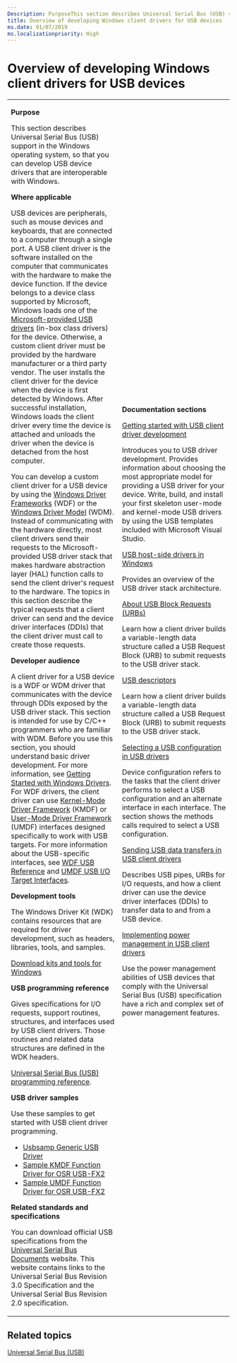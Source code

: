 ```yaml
---
Description: PurposeThis section describes Universal Serial Bus (USB) support in the Windows operating system, so that you can develop USB device drivers that are interoperable with Windows.
title: Overview of developing Windows client drivers for USB devices
ms.date: 01/07/2019
ms.localizationpriority: High
---
```


# Overview of developing Windows client drivers for USB devices


<table>
<colgroup>
<col width="50%" />
<col width="50%" />
</colgroup>
<tbody>
<tr class="odd">
<td><p><strong>Purpose</strong></p>
<p>This section describes Universal Serial Bus (USB) support in the Windows operating system, so that you can develop USB device drivers that are interoperable with Windows.</p>
<p><strong>Where applicable</strong></p>
<p>USB devices are peripherals, such as mouse devices and keyboards, that are connected to a computer through a single port. A USB client driver is the software installed on the computer that communicates with the hardware to make the device function. If the device belongs to a device class supported by Microsoft, Windows loads one of the <a href="system-supplied-usb-drivers.md" data-raw-source="[Microsoft-provided USB drivers](system-supplied-usb-drivers.md)">Microsoft-provided USB drivers</a> (in-box class drivers) for the device. Otherwise, a custom client driver must be provided by the hardware manufacturer or a third party vendor. The user installs the client driver for the device when the device is first detected by Windows. After successful installation, Windows loads the client driver every time the device is attached and unloads the driver when the device is detached from the host computer.</p>
<p>You can develop a custom client driver for a USB device by using the <a href="https://docs.microsoft.com/windows-hardware/drivers/wdf/" data-raw-source="[Windows Driver Frameworks](https://docs.microsoft.com/windows-hardware/drivers/wdf/)">Windows Driver Frameworks</a> (WDF) or the <a href="https://docs.microsoft.com/windows-hardware/drivers/kernel/windows-driver-model" data-raw-source="[Windows Driver Model](https://docs.microsoft.com/windows-hardware/drivers/kernel/windows-driver-model)">Windows Driver Model</a> (WDM). Instead of communicating with the hardware directly, most client drivers send their requests to the Microsoft-provided USB driver stack that makes hardware abstraction layer (HAL) function calls to send the client driver's request to the hardware. The topics in this section describe the typical requests that a client driver can send and the device driver interfaces (DDIs) that the client driver must call to create those requests.</p>
<p><strong>Developer audience</strong></p>
<p>A client driver for a USB device is a WDF or WDM driver that communicates with the device through DDIs exposed by the USB driver stack. This section is intended for use by C/C++ programmers who are familiar with WDM. Before you use this section, you should understand basic driver development. For more information, see <a href="https://docs.microsoft.com/windows-hardware/drivers/gettingstarted/index" data-raw-source="[Getting Started with Windows Drivers](https://docs.microsoft.com/windows-hardware/drivers/gettingstarted/index)">Getting Started with Windows Drivers</a>. For WDF drivers, the client driver can use <a href="https://docs.microsoft.com/windows-hardware/drivers/debugger/kernel-mode-driver-framework-debugging" data-raw-source="[Kernel-Mode Driver Framework](https://docs.microsoft.com/windows-hardware/drivers/debugger/kernel-mode-driver-framework-debugging)">Kernel-Mode Driver Framework</a> (KMDF) or <a href="https://docs.microsoft.com/windows-hardware/drivers/wdf/" data-raw-source="[User-Mode Driver Framework](https://docs.microsoft.com/windows-hardware/drivers/wdf/)">User-Mode Driver Framework</a> (UMDF) interfaces designed specifically to work with USB targets. For more information about the USB-specific interfaces, see <a href="https://docs.microsoft.com/windows-hardware/drivers/ddi/wdfusb/" data-raw-source="[WDF USB Reference](https://docs.microsoft.com/windows-hardware/drivers/ddi/wdfusb/)">WDF USB Reference</a> and <a href="https://docs.microsoft.com/windows-hardware/drivers/ddi/wudfddi/" data-raw-source="[UMDF USB I/O Target Interfaces](https://docs.microsoft.com/windows-hardware/drivers/ddi/wudfddi/)">UMDF USB I/O Target Interfaces</a>.</p>
<p><strong>Development tools</strong></p>
<p>The Windows Driver Kit (WDK) contains resources that are required for driver development, such as headers, libraries, tools, and samples.</p>
<p><a href="https://go.microsoft.com/fwlink/p/?linkid=617155" data-raw-source="[Download kits and tools for Windows](https://go.microsoft.com/fwlink/p/?linkid=617155)">Download kits and tools for Windows</a></p>
<p><strong>USB programming reference</strong></p>
<p>Gives specifications for I/O requests, support routines, structures, and interfaces used by USB client drivers. Those routines and related data structures are defined in the WDK headers.</p>
<p><a href="https://docs.microsoft.com/windows-hardware/drivers/ddi/_usbref/#common-usb-client-driver-reference" data-raw-source="[Universal Serial Bus (USB) programming reference](https://docs.microsoft.com/windows-hardware/drivers/ddi/_usbref/#common-usb-client-driver-reference)">Universal Serial Bus (USB) programming reference</a>.</p>
<p><strong>USB driver samples</strong></p>
<p>Use these samples to get started with USB client driver programming.</p>
<ul>
<li><a href="https://go.microsoft.com/fwlink/p/?linkid=617157" data-raw-source="[Usbsamp Generic USB Driver]( https://go.microsoft.com/fwlink/p/?linkid=617157)">Usbsamp Generic USB Driver</a></li>
<li><a href="https://go.microsoft.com/fwlink/p/?linkid=617158" data-raw-source="[Sample KMDF Function Driver for OSR USB-FX2](https://go.microsoft.com/fwlink/p/?linkid=617158)">Sample KMDF Function Driver for OSR USB-FX2</a></li>
<li><a href="https://go.microsoft.com/fwlink/p/?LinkId=618002" data-raw-source="[Sample UMDF Function Driver for OSR USB-FX2](https://go.microsoft.com/fwlink/p/?LinkId=618002)">Sample UMDF Function Driver for OSR USB-FX2</a></li>
</ul>
<p><strong>Related standards and specifications</strong></p>
<p>You can download official USB specifications from the <a href="https://go.microsoft.com/fwlink/p/?linkid=224892" data-raw-source="[Universal Serial Bus Documents]( https://go.microsoft.com/fwlink/p/?linkid=224892)">Universal Serial Bus Documents</a> website. This website contains links to the Universal Serial Bus Revision 3.0 Specification and the Universal Serial Bus Revision 2.0 specification.</p></td>
<td><p><strong>Documentation sections</strong></p>
<p><a href="getting-started-with-usb-client-driver-development.md" data-raw-source="[Getting started with USB client driver development](getting-started-with-usb-client-driver-development.md)">Getting started with USB client driver development</a></p>
Introduces you to USB driver development. Provides information about choosing the most appropriate model for providing a USB driver for your device.
Write, build, and install your first skeleton user-mode and kernel-mode USB drivers by using the USB templates included with Microsoft Visual Studio.
<p><a href="usb-3-0-driver-stack-architecture.md" data-raw-source="[USB host-side drivers in Windows](usb-3-0-driver-stack-architecture.md)">USB host-side drivers in Windows</a></p>
Provides an overview of the USB driver stack architecture.
<p><a href="communicating-with-a-usb-device.md" data-raw-source="[About USB Block Requests (URBs)](communicating-with-a-usb-device.md)">About USB Block Requests (URBs)</a></p>
Learn how a client driver builds a variable-length data structure called a USB Request Block (URB) to submit requests to the USB driver stack.
<p><a href="usb-descriptors.md" data-raw-source="[USB descriptors](usb-descriptors.md)">USB descriptors</a></p>
Learn how a client driver builds a variable-length data structure called a USB Request Block (URB) to submit requests to the USB driver stack.
<p><a href="configuring-usb-devices.md" data-raw-source="[Selecting a USB configuration in USB drivers](configuring-usb-devices.md)">Selecting a USB configuration in USB drivers</a></p>
Device configuration refers to the tasks that the client driver performs to select a USB configuration and an alternate interface in each interface. The section shows the methods calls required to select a USB configuration.
<p><a href="usb-device-i-o.md" data-raw-source="[Sending USB data transfers in USB client drivers](usb-device-i-o.md)">Sending USB data transfers in USB client drivers</a></p>
Describes USB pipes, URBs for I/O requests, and how a client driver can use the device driver interfaces (DDIs) to transfer data to and from a USB device.
<p><a href="usb-power-management.md" data-raw-source="[Implementing power management in USB client drivers](usb-power-management.md)">Implementing power management in USB client drivers</a></p>
Use the power management abilities of USB devices that comply with the Universal Serial Bus (USB) specification have a rich and complex set of power management features.</td>
</tr>
</tbody>
</table>

 

## Related topics
[Universal Serial Bus (USB)](https://docs.microsoft.com/windows-hardware/drivers/)  



